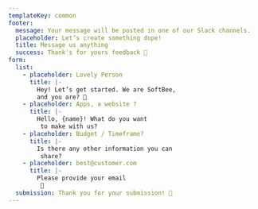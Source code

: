 ```yaml
---
templateKey: common
footer:
  message: Your message will be posted in one of our Slack channels.
  placeholder: Let’s create something dope!
  title: Message us anything
  success: Thank's for yours feedback 🎉
form:
  list:
    - placeholder: Lovely Person
      title: |-
        Hey! Let’s get started. We are SoftBee, 
        and you are? 👋
    - placeholder: Apps, a website ?
      title: |-
        Hello, {name}! What do you want
         to make with us?
    - placeholder: Budget / Timeframe?
      title: |-
        Is there any other information you can
         share?
    - placeholder: best@customer.com
      title: |-
        Please provide your email
         📧
  submission: Thank you for your submission! 🎉
---
```

